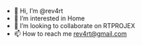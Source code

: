- 👋 Hi, I’m @rev4rt
- 👀 I’m interested in Home
- 💞️ I’m looking to collaborate on RTPROJEX
- 📫 How to reach me rev4rt@gmail.com

<!---
rev4rt/rev4rt is a ✨ special ✨ repository because its `README.md` (this file) appears on your GitHub profile.
You can click the Preview link to take a look at your changes.
--->
